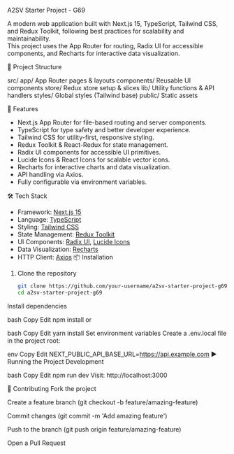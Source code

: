  A2SV Starter Project - G69

A modern web application built with Next.js 15, TypeScript, Tailwind CSS, and Redux Toolkit, following best practices for scalability and maintainability.  
This project uses the App Router for routing, Radix UI for accessible components, and Recharts for interactive data visualization.


 📂 Project Structure

src/
app/  App Router pages & layouts
components/  Reusable UI components
store/  Redux store setup & slices
lib/  Utility functions & API handlers
styles/  Global styles (Tailwind base)
public/  Static assets

 🚀 Features

- Next.js App Router for file-based routing and server components.
- TypeScript for type safety and better developer experience.
- Tailwind CSS for utility-first, responsive styling.
- Redux Toolkit & React-Redux for state management.
- Radix UI components for accessible UI primitives.
- Lucide Icons & React Icons for scalable vector icons.
- Recharts for interactive charts and data visualization.
- API handling via Axios.
- Fully configurable via environment variables.

 🛠️ Tech Stack

- Framework: [Next.js 15](https://nextjs.org/)
- Language: [TypeScript](https://www.typescriptlang.org/)
- Styling: [Tailwind CSS](https://tailwindcss.com/)
- State Management: [Redux Toolkit](https://redux-toolkit.js.org/)
- UI Components: [Radix UI](https://www.radix-ui.com/), [Lucide Icons](https://lucide.dev/)
- Data Visualization: [Recharts](https://recharts.org/)
- HTTP Client: [Axios](https://axios-http.com/)
 📦 Installation

1. Clone the repository
   ```bash
   git clone https://github.com/your-username/a2sv-starter-project-g69.git
   cd a2sv-starter-project-g69
Install dependencies

bash
Copy
Edit
npm install
or

bash
Copy
Edit
yarn install
Set environment variables
Create a .env.local file in the project root:

env
Copy
Edit
NEXT_PUBLIC_API_BASE_URL=https://api.example.com
▶️ Running the Project
Development

bash
Copy
Edit
npm run dev
Visit: http://localhost:3000


🤝 Contributing
Fork the project

Create a feature branch (git checkout -b feature/amazing-feature)

Commit changes (git commit -m 'Add amazing feature')

Push to the branch (git push origin feature/amazing-feature)

Open a Pull Request



